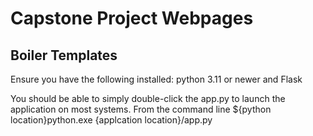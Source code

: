 # Capstone Project Webpages 
## Boiler Templates 

Ensure you have the following installed: python 3.11 or newer and Flask

You should be able to simply double-click the app.py to launch the application on most systems.
From the command line ${python location}python.exe {applcation location}/app.py
